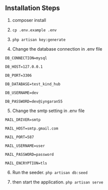 ## Installation Steps

1. composer install
2. `cp .env.example .env`
3. `php artisan key:generate`


4. Change the database connection in .env file

`DB_CONNECTION=mysql`

`DB_HOST=127.0.0.1`

`DB_PORT=3306`

`DB_DATABASE=test_kind_hub`

`DB_USERNAME=dev`

`DB_PASSWORD=dev@iyngaran55`

5. Change the smtp setting in .env file

`MAIL_DRIVER=smtp`

`MAIL_HOST=smtp.gmail.com`

`MAIL_PORT=587`

`MAIL_USERNAME=user`

`MAIL_PASSWORD=password`

`MAIL_ENCRYPTION=tls`

6. Run the seeder. `php artisan db:seed`

7. then start the application. `php artisan serve` 


